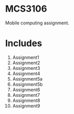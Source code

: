 # MCS3106

Mobile computing assignment. 

# Includes

1. Assignment1
2. Assignment2
3. Assignment3
4. Assignment4
5. Assignment5a
6. Assignment5b
7. Assignment6
8. Assignment7
9. Assignment8
10. Assignment9

